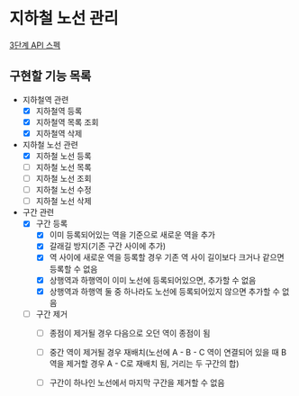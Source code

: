 # 지하철 노선 관리

[3단계 API 스펙](https://techcourse-storage.s3.ap-northeast-2.amazonaws.com/c682be69ae4e412c9e3905a59ef7b7ed#_%EC%A7%80%ED%95%98%EC%B2%A0_%EB%85%B8%EC%84%A0_%EB%93%B1%EB%A1%9D)

## 구현할 기능 목록

- 지하철역 관련
  - [x] 지하철역 등록
  - [x] 지하철역 목록 조회
  - [x] 지하철역 삭제
- 지하철 노선 관련
  - [x] 지하철 노선 등록
  - [ ] 지하철 노선 목록
  - [ ] 지하철 노선 조회
  - [ ] 지하철 노선 수정
  - [ ] 지하철 노선 삭제
- 구간 관련
  - [x] 구간 등록
    - [x] 이미 등록되어있는 역을 기준으로 새로운 역을 추가
    - [x] 갈래길 방지(기존 구간 사이에 추가)
    - [x] 역 사이에 새로운 역을 등록할 경우 기존 역 사이 길이보다 크거나 같으면 등록할 수 없음
    - [x] 상행역과 하행역이 이미 노선에 등록되어있으면, 추가할 수 없음
    - [x] 상행역과 하행역 둘 중 하나라도 노선에 등록되어있지 않으면 추가할 수 없음
  - [ ] 구간 제거
    - [ ] 종점이 제거될 경우 다음으로 오던 역이 종점이 됨
    - [ ] 중간 역이 제거될 경우 재배치(노선에 A - B - C 역이 연결되어 있을 때 B역을 제거할 경우 A - C로 재배치 됨, 거리는 두 구간의 합)
    - [ ] 구간이 하나인 노선에서 마지막 구간을 제거할 수 없음

